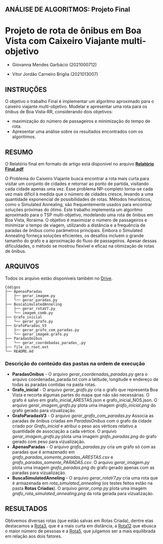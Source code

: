 ## ANÁLISE DE ALGORITMOS: Projeto Final
# Projeto de rota de ônibus em Boa Vista com Caixeiro Viajante multi-objetivo 
- Giovanna Mendes Garbácio (2021000712)

- Vitor Jordão Carneiro Briglia (2021013007)

## INSTRUÇÕES

O objetivo o trabalho Final é implementar um algoritmo aproximado para o caixeiro viajante multi-objetivo. Modelar e apresentar uma rota para os ônibus de Boa Vista-RR, considerando dois objetivos:
  - maximização do número de passageiros e minimização do tempo de rota.
  - Apresentar uma análise sobre os resultados encontrados com os algoritimos.

## RESUMO

O Relatório final em formato de artigo está disponível no arquivo [**Relatório Final.pdf**](https://github.com/vitor1616/VitorJordao_GiovannaGarbacio_FinalProject_AA_RR_2024/blob/main/Relat%C3%B3rio%20Final.pdf)

O Problema do Caixeiro Viajante busca encontrar a rota mais curta para visitar um conjunto de cidades e retornar ao ponto de partida, visitando cada cidade apenas uma vez. Esse problema NP-completo torna-se cada vez mais difícil à medida que o número de cidades cresce, levando a uma quantidade exponencial de possibilidades de rotas. Métodos heurísticos, como o Simulated Annealing, são frequentemente usados para encontrar soluções próximas do ótimo. Este trabalho implementa um algoritmo aproximado para o TSP multi-objetivo, modelando uma rota de ônibus em Boa Vista, Roraima. O objetivo é maximizar o número de passageiros e minimizar o tempo de viagem, utilizando a distância e a frequência de paradas de ônibus como parâmetros principais. Embora o Simulated Annealing forneça soluções eficientes, os desafios incluem o grande tamanho do grafo e a aproximação do fluxo de passageiros. Apesar dessas dificuldades, o método se mostrou flexível e eficaz na otimização de rotas de ônibus.

## ARQUIVOS
Todos os arquivo estão disponíveis também no [Drive](https://drive.google.com/file/d/1GmV2061WRlb2x7nmpLR9fZVYjcnMV-x7/view).

```
Códigos
├── ApenasParadas
│   ├── gerar_imagem.py
│   └── gerar_paradas.py
├── BuscaSimulatedAnneling
│   ├── gerar_rotaV7.py
│   └── imagem_comb.py
├── Grafo_inicial
│   └── gerar_grafo.py
├── GrafoParadas_V3
│   ├── gerar_grafo_com_paradas.py
│   └── gerar_imagem.grafo.py
├── ParadasOnibus
│   └── gerar_coordebadas_paradas_.py
├── file_in_root.ext
└── README.md
```

### Descrição do conteúdo das pastas na ordem de execução
* **ParadasOnibus** - O arquivo *gerar_coordenadas_paradas.py* gera o arquivo coordenadas_parada.txt com a latitude, longitude e endereço de todas as paradas contidas na pasta rotas.
* **Grafo_inicial** - O arquivo *gerar_grafo.py* cria o grafo que representa Boa Vista e recorta algumas partes do mapa que não são necessárias. O grafo é salvo em grafo_inicial_ARESTAS.json e grafo_inicial_NOS.json. O arquivo *gerar_imagem_grafo.py* plota uma imagem *grafo_inicial.png* do grafo gerado para vizualização.
* **GrafoParadasV3** - O arquivo *gerar_grafo_com_paradas.py* Associa as paradas de ônibus criadas em *ParadasOnibus* com o grafo da cidade criado por *Grafo_inicial* e atribui o peso aos vértices relativo a quantidade de associação a cada vértice. O arquivo *gerar_imagem_grafo.py* plota uma imagem *grafo_paradas.png* do grafo gerado com peso para vizualização.
* **ApenasParadas** - O arquivo *grafo_paradas.py* cria um gráfo só com as paradas que é armazenado em *grafo_paradas_somente_paradas_ARESTAS.csv* e *grafo_paradas_somente_PARADAS.csv*. O arquivo *gerar_imagem.py* plota uma imagem *grafo_paradas.png* do grafo gerado apenas com as paradas para vizualização.
* **BuscaSimulatedAnneling** - O arquivo *gerar_rotaV7.py* cria uma rota que é armazenada em *rota_simulated_annealing* (os testes feitos estão na pasta **Rotas Criadas**). O arquivo *gerar_comp.py* plota uma imagem *grafo_rota_simulated_annealing.png* da rota gerada para vizualização.

## RESULTADOS

Obtivemos diversas rotas (que estão salvas em Rotas Criada), dentre elas destacamos a [Rota3](https://github.com/vitor1616/VitorJordao_GiovannaGarbacio_FinalProject_AA_RR_2024/blob/main/Rotas%20Criadas/Rota3/grafo_rota_simulated_annealing3.png), que é a mais curta em distância, a [Rota12](https://github.com/vitor1616/VitorJordao_GiovannaGarbacio_FinalProject_AA_RR_2024/blob/main/Rotas%20Criadas/Rota12/grafo_rota_simulated_annealing12.png) que ebusca o maior número de pessoas e a [Rota5](https://github.com/vitor1616/VitorJordao_GiovannaGarbacio_FinalProject_AA_RR_2024/blob/main/Rotas%20Criadas/Rota5/grafo_rota_simulated_annealing5.png), que julgamos ser a mais equilibrada em relação aos dois fatores.

